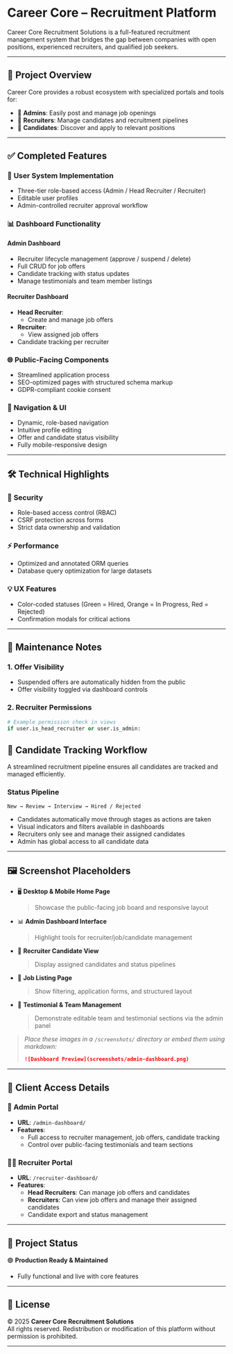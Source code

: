 # Career Core – Recruitment Platform

Career Core Recruitment Solutions is a full-featured recruitment management system that bridges the gap between companies with open positions, experienced recruiters, and qualified job seekers.

---

## 🚀 Project Overview

Career Core provides a robust ecosystem with specialized portals and tools for:

- 🔹 **Admins**: Easily post and manage job openings
- 🔹 **Recruiters**: Manage candidates and recruitment pipelines
- 🔹 **Candidates**: Discover and apply to relevant positions

---

## ✅ Completed Features

### 👤 **User System Implementation**
- Three-tier role-based access (Admin / Head Recruiter / Recruiter)
- Editable user profiles
- Admin-controlled recruiter approval workflow

### 📊 **Dashboard Functionality**

#### **Admin Dashboard**
- Recruiter lifecycle management (approve / suspend / delete)
- Full CRUD for job offers
- Candidate tracking with status updates
- Manage testimonials and team member listings

#### **Recruiter Dashboard**
- **Head Recruiter**:
  - Create and manage job offers
- **Recruiter**:
  - View assigned job offers
- Candidate tracking per recruiter

### 🌐 **Public-Facing Components**
- Streamlined application process
- SEO-optimized pages with structured schema markup
- GDPR-compliant cookie consent

### 🧭 **Navigation & UI**
- Dynamic, role-based navigation
- Intuitive profile editing
- Offer and candidate status visibility
- Fully mobile-responsive design

---

## 🛠️ Technical Highlights

### 🔐 **Security**
- Role-based access control (RBAC)
- CSRF protection across forms
- Strict data ownership and validation

### ⚡ **Performance**
- Optimized and annotated ORM queries
- Database query optimization for large datasets

### 💡 **UX Features**
- Color-coded statuses (Green = Hired, Orange = In Progress, Red = Rejected)
- Confirmation modals for critical actions

---

## 🧰 Maintenance Notes

### 1. Offer Visibility
- Suspended offers are automatically hidden from the public
- Offer visibility toggled via dashboard controls

### 2. Recruiter Permissions

```python
# Example permission check in views
if user.is_head_recruiter or user.is_admin:
```
## 🔄 Candidate Tracking Workflow

A streamlined recruitment pipeline ensures all candidates are tracked and managed efficiently.

### **Status Pipeline**
`New → Review → Interview → Hired / Rejected`

- Candidates automatically move through stages as actions are taken
- Visual indicators and filters available in dashboards
- Recruiters only see and manage their assigned candidates
- Admin has global access to all candidate data

---

## 🖼️ Screenshot Placeholders

- 🖥️ **Desktop & Mobile Home Page**  
  > Showcase the public-facing job board and responsive layout

- 📊 **Admin Dashboard Interface**  
  > Highlight tools for recruiter/job/candidate management

- 👥 **Recruiter Candidate View**  
  > Display assigned candidates and status pipelines

- 📄 **Job Listing Page**  
  > Show filtering, application forms, and structured layout

- 🌟 **Testimonial & Team Management**  
  > Demonstrate editable team and testimonial sections via the admin panel

> _Place these images in a `/screenshots/` directory or embed them using markdown:_
> ```markdown
> ![Dashboard Preview](screenshots/admin-dashboard.png)
> ```

---

## 🔑 Client Access Details

### 🔧 Admin Portal
- **URL**: `/admin-dashboard/`
- **Features**:
  - Full access to recruiter management, job offers, candidate tracking
  - Control over public-facing testimonials and team sections

### 🧑‍💼 Recruiter Portal
- **URL**: `/recruiter-dashboard/`
- **Features**:
  - **Head Recruiters**: Can manage job offers and candidates
  - **Recruiters**: Can view job offers and manage their assigned candidates
  - Candidate export and status management

---

## 📌 Project Status

🟢 **Production Ready & Maintained**

- Fully functional and live with core features
---

## 📄 License

© 2025 **Career Core Recruitment Solutions**  
All rights reserved. Redistribution or modification of this platform without permission is prohibited.

---